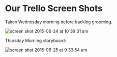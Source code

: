 # Our Trello Screen Shots

Taken Wednesday morning before backlog grooming.

![screen shot 2015-06-24 at 10 39 31 am](https://cloud.githubusercontent.com/assets/5296671/8334414/780ab4ba-1a5d-11e5-882a-cd0dc3bf52b3.png)

Thursday Morning storyboard:

![screen shot 2015-06-25 at 9 33 54 am](https://cloud.githubusercontent.com/assets/5296671/8356872/78fddf8a-1b1d-11e5-8429-9a689221d436.png)
